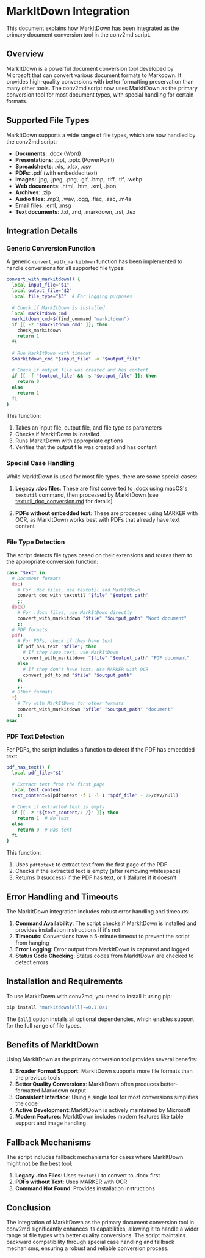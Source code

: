 # MarkItDown Integration

This document explains how MarkItDown has been integrated as the primary document conversion tool in the conv2md script.

## Overview

MarkItDown is a powerful document conversion tool developed by Microsoft that can convert various document formats to Markdown. It provides high-quality conversions with better formatting preservation than many other tools. The conv2md script now uses MarkItDown as the primary conversion tool for most document types, with special handling for certain formats.

## Supported File Types

MarkItDown supports a wide range of file types, which are now handled by the conv2md script:

- **Documents**: .docx (Word)
- **Presentations**: .ppt, .pptx (PowerPoint)
- **Spreadsheets**: .xls, .xlsx, .csv
- **PDFs**: .pdf (with embedded text)
- **Images**: .jpg, .jpeg, .png, .gif, .bmp, .tiff, .tif, .webp
- **Web documents**: .html, .htm, .xml, .json
- **Archives**: .zip
- **Audio files**: .mp3, .wav, .ogg, .flac, .aac, .m4a
- **Email files**: .eml, .msg
- **Text documents**: .txt, .md, .markdown, .rst, .tex

## Integration Details

### Generic Conversion Function

A generic `convert_with_markitdown` function has been implemented to handle conversions for all supported file types:

```bash
convert_with_markitdown() {
  local input_file="$1"
  local output_file="$2"
  local file_type="$3"  # For logging purposes
  
  # Check if MarkItDown is installed
  local markitdown_cmd
  markitdown_cmd=$(find_command "markitdown")
  if [[ -z "$markitdown_cmd" ]]; then
    check_markitdown
    return 1
  fi
  
  # Run MarkItDown with timeout
  $markitdown_cmd "$input_file" -o "$output_file"
  
  # Check if output file was created and has content
  if [[ -f "$output_file" && -s "$output_file" ]]; then
    return 0
  else
    return 1
  fi
}
```

This function:
1. Takes an input file, output file, and file type as parameters
2. Checks if MarkItDown is installed
3. Runs MarkItDown with appropriate options
4. Verifies that the output file was created and has content

### Special Case Handling

While MarkItDown is used for most file types, there are some special cases:

1. **Legacy .doc files**: These are first converted to .docx using macOS's `textutil` command, then processed by MarkItDown (see [textutil_doc_conversion.md](textutil_doc_conversion.md) for details)

2. **PDFs without embedded text**: These are processed using MARKER with OCR, as MarkItDown works best with PDFs that already have text content

### File Type Detection

The script detects file types based on their extensions and routes them to the appropriate conversion function:

```bash
case "$ext" in
  # Document formats
  doc)
    # For .doc files, use textutil and MarkItDown
    convert_doc_with_textutil "$file" "$output_path"
    ;;
  docx)
    # For .docx files, use MarkItDown directly
    convert_with_markitdown "$file" "$output_path" "Word document"
    ;;
  # PDF formats
  pdf)
    # For PDFs, check if they have text
    if pdf_has_text "$file"; then
      # If they have text, use MarkItDown
      convert_with_markitdown "$file" "$output_path" "PDF document"
    else
      # If they don't have text, use MARKER with OCR
      convert_pdf_to_md "$file" "$output_path"
    fi
    ;;
  # Other formats
  *)
    # Try with MarkItDown for other formats
    convert_with_markitdown "$file" "$output_path" "document"
    ;;
esac
```

### PDF Text Detection

For PDFs, the script includes a function to detect if the PDF has embedded text:

```bash
pdf_has_text() {
  local pdf_file="$1"
  
  # Extract text from the first page
  local text_content
  text_content=$(pdftotext -f 1 -l 1 "$pdf_file" - 2>/dev/null)
  
  # Check if extracted text is empty
  if [[ -z "${text_content// /}" ]]; then
    return 1  # No text
  else
    return 0  # Has text
  fi
}
```

This function:
1. Uses `pdftotext` to extract text from the first page of the PDF
2. Checks if the extracted text is empty (after removing whitespace)
3. Returns 0 (success) if the PDF has text, or 1 (failure) if it doesn't

## Error Handling and Timeouts

The MarkItDown integration includes robust error handling and timeouts:

1. **Command Availability**: The script checks if MarkItDown is installed and provides installation instructions if it's not
2. **Timeouts**: Conversions have a 5-minute timeout to prevent the script from hanging
3. **Error Logging**: Error output from MarkItDown is captured and logged
4. **Status Code Checking**: Status codes from MarkItDown are checked to detect errors

## Installation and Requirements

To use MarkItDown with conv2md, you need to install it using pip:

```bash
pip install 'markitdown[all]~=0.1.0a1'
```

The `[all]` option installs all optional dependencies, which enables support for the full range of file types.

## Benefits of MarkItDown

Using MarkItDown as the primary conversion tool provides several benefits:

1. **Broader Format Support**: MarkItDown supports more file formats than the previous tools
2. **Better Quality Conversions**: MarkItDown often produces better-formatted Markdown output
3. **Consistent Interface**: Using a single tool for most conversions simplifies the code
4. **Active Development**: MarkItDown is actively maintained by Microsoft
5. **Modern Features**: MarkItDown includes modern features like table support and image handling

## Fallback Mechanisms

The script includes fallback mechanisms for cases where MarkItDown might not be the best tool:

1. **Legacy .doc Files**: Uses `textutil` to convert to .docx first
2. **PDFs without Text**: Uses MARKER with OCR
3. **Command Not Found**: Provides installation instructions

## Conclusion

The integration of MarkItDown as the primary document conversion tool in conv2md significantly enhances its capabilities, allowing it to handle a wider range of file types with better quality conversions. The script maintains backward compatibility through special case handling and fallback mechanisms, ensuring a robust and reliable conversion process. 